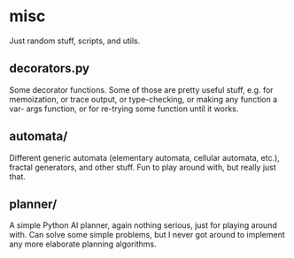 # misc
Just random stuff, scripts, and utils.

decorators.py
-------------
Some decorator functions. Some of those are pretty useful stuff, e.g. for
memoization, or trace output, or type-checking, or making any function a var-
args function, or for re-trying some function until it works.

automata/
---------
Different generic automata (elementary automata, cellular automata, etc.),
fractal generators, and other stuff. Fun to play around with, but really just 
that.

planner/
--------
A simple Python AI planner, again nothing serious, just for playing around with.
Can solve some simple problems, but I never got around to implement any more
elaborate planning algorithms.